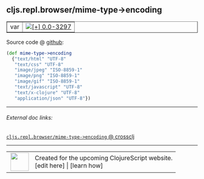 ## cljs.repl.browser/mime-type->encoding



 <table border="1">
<tr>
<td>var</td>
<td><a href="https://github.com/cljsinfo/cljs-api-docs/tree/0.0-3297"><img valign="middle" alt="[+] 0.0-3297" title="Added in 0.0-3297" src="https://img.shields.io/badge/+-0.0--3297-lightgrey.svg"></a> </td>
</tr>
</table>









Source code @ [github](https://github.com/clojure/clojurescript/blob/r3308/src/main/clojure/cljs/repl/browser.clj#L40-L48):

```clj
(def mime-type->encoding
  {"text/html" "UTF-8"
   "text/css" "UTF-8"
   "image/jpeg" "ISO-8859-1"
   "image/png" "ISO-8859-1"
   "image/gif" "ISO-8859-1"
   "text/javascript" "UTF-8"
   "text/x-clojure" "UTF-8"
   "application/json" "UTF-8"})
```

<!--
Repo - tag - source tree - lines:

 <pre>
clojurescript @ r3308
└── src
    └── main
        └── clojure
            └── cljs
                └── repl
                    └── <ins>[browser.clj:40-48](https://github.com/clojure/clojurescript/blob/r3308/src/main/clojure/cljs/repl/browser.clj#L40-L48)</ins>
</pre>

-->

---



###### External doc links:

[`cljs.repl.browser/mime-type->encoding` @ crossclj](http://crossclj.info/fun/cljs.repl.browser/mime-type-%3Eencoding.html)<br>

---

 <table>
<tr><td>
<img valign="middle" align="right" width="48px" src="http://i.imgur.com/Hi20huC.png">
</td><td>
Created for the upcoming ClojureScript website.<br>
[edit here] | [learn how]
</td></tr></table>

[edit here]:https://github.com/cljsinfo/cljs-api-docs/blob/master/cljsdoc/cljs.repl.browser_mime-type-GTencoding.cljsdoc
[learn how]:https://github.com/cljsinfo/cljs-api-docs/wiki/cljsdoc-files

<!--

This information was too distracting to show to readers, but I'll leave it
commented here since it is helpful to:

- pretty-print the data used to generate this document
- and show how to retrieve that data



The API data for this symbol:

```clj
{:ns "cljs.repl.browser",
 :name "mime-type->encoding",
 :type "var",
 :source {:code "(def mime-type->encoding\n  {\"text/html\" \"UTF-8\"\n   \"text/css\" \"UTF-8\"\n   \"image/jpeg\" \"ISO-8859-1\"\n   \"image/png\" \"ISO-8859-1\"\n   \"image/gif\" \"ISO-8859-1\"\n   \"text/javascript\" \"UTF-8\"\n   \"text/x-clojure\" \"UTF-8\"\n   \"application/json\" \"UTF-8\"})",
          :title "Source code",
          :repo "clojurescript",
          :tag "r3308",
          :filename "src/main/clojure/cljs/repl/browser.clj",
          :lines [40 48]},
 :full-name "cljs.repl.browser/mime-type->encoding",
 :full-name-encode "cljs.repl.browser_mime-type-GTencoding",
 :history [["+" "0.0-3297"]]}

```

Retrieve the API data for this symbol:

```clj
;; from Clojure REPL
(require '[clojure.edn :as edn])
(-> (slurp "https://raw.githubusercontent.com/cljsinfo/cljs-api-docs/catalog/cljs-api.edn")
    (edn/read-string)
    (get-in [:symbols "cljs.repl.browser/mime-type->encoding"]))
```

-->
